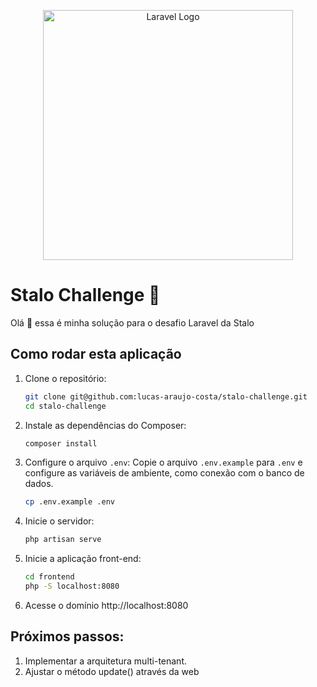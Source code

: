 <p align="center"><a href="https://laravel.com" target="_blank"><img src="https://raw.githubusercontent.com/laravel/art/master/logo-lockup/5%20SVG/2%20CMYK/1%20Full%20Color/laravel-logolockup-cmyk-red.svg" width="400" alt="Laravel Logo"></a></p>

# Stalo Challenge 🚀

Olá 👋 essa é minha solução para o desafio Laravel da Stalo

## Como rodar esta aplicação

1. Clone o repositório:
    ```bash
    git clone git@github.com:lucas-araujo-costa/stalo-challenge.git
    cd stalo-challenge
    ```
2. Instale as dependências do Composer:

    ```bash
    composer install
    ```

3. Configure o arquivo `.env`: Copie o arquivo `.env.example` para `.env` e configure as variáveis de ambiente, como conexão com o banco de dados.

    ```bash
    cp .env.example .env
    ```

4. Inicie o servidor:
    ```bash
    php artisan serve
    ```
5. Inicie a aplicação front-end:
    ```bash
    cd frontend
    php -S localhost:8080
    ```
6. Acesse o domínio http://localhost:8080

## Próximos passos:

1. Implementar a arquitetura multi-tenant.
2. Ajustar o método update() através da web
